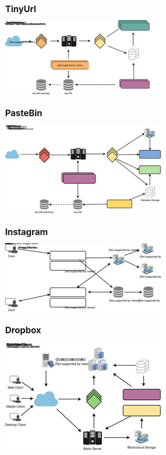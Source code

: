 # TinyUrl
<img src="./tiny_url.svg">

# PasteBin
<img src="./pastebin.svg">

# Instagram
<img src="./instagram.svg">

# Dropbox
<img src="./dropbox.svg">
